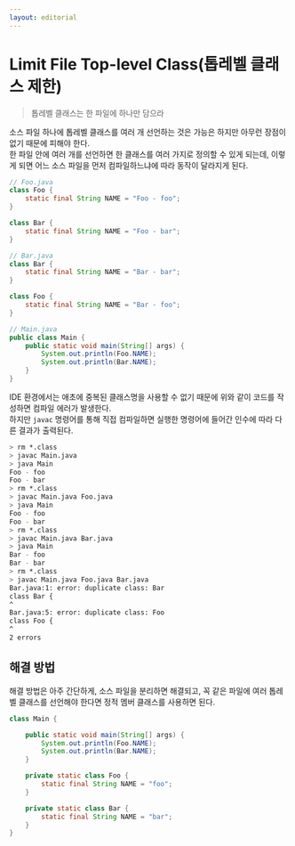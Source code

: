 ```yaml
---
layout: editorial
---
```


# Limit File Top-level Class(톱레벨 클래스 제한)

> 톱레벨 클래스는 한 파일에 하나만 담으라

소스 파일 하나에 톱레벨 클래스를 여러 개 선언하는 것은 가능은 하지만 아무런 장점이 없기 때문에 피해야 한다.  
한 파일 안에 여러 개를 선언하면 한 클래스를 여러 가지로 정의할 수 있게 되는데, 이렇게 되면 어느 소스 파일을 먼저 컴파일하느냐에 따라 동작이 달라지게 된다.

```java
// Foo.java
class Foo {
    static final String NAME = "Foo - foo";
}

class Bar {
    static final String NAME = "Foo - bar";
}

// Bar.java
class Bar {
    static final String NAME = "Bar - bar";
}

class Foo {
    static final String NAME = "Bar - foo";
}

// Main.java
public class Main {
    public static void main(String[] args) {
        System.out.println(Foo.NAME);
        System.out.println(Bar.NAME);
    }
}
```

IDE 환경에서는 애초에 중복된 클래스명을 사용할 수 없기 때문에 위와 같이 코드를 작성하면 컴파일 에러가 발생한다.  
하지만 `javac` 명령어를 통해 직접 컴파일하면 실행한 명령어에 들어간 인수에 따라 다른 결과가 출력된다.

```bash
> rm *.class
> javac Main.java
> java Main
Foo - foo
Foo - bar
> rm *.class
> javac Main.java Foo.java
> java Main
Foo - foo
Foo - bar
> rm *.class
> javac Main.java Bar.java
> java Main
Bar - foo
Bar - bar
> rm *.class
> javac Main.java Foo.java Bar.java
Bar.java:1: error: duplicate class: Bar
class Bar {
^
Bar.java:5: error: duplicate class: Foo
class Foo {
^
2 errors
```

## 해결 방법

해결 방법은 아주 간단하게, 소스 파일을 분리하면 해결되고, 꼭 같은 파일에 여러 톱레벨 클래스를 선언해야 한다면 정적 멤버 클래스를 사용하면 된다.

```java
class Main {

    public static void main(String[] args) {
        System.out.println(Foo.NAME);
        System.out.println(Bar.NAME);
    }

    private static class Foo {
        static final String NAME = "foo";
    }

    private static class Bar {
        static final String NAME = "bar";
    }
}
```
